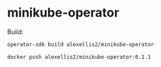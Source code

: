 # minikube-operator

Build:

```bash
operator-sdk build alexellis2/minikube-operator

docker push alexellis2/minikube-operator:0.1.1
```
